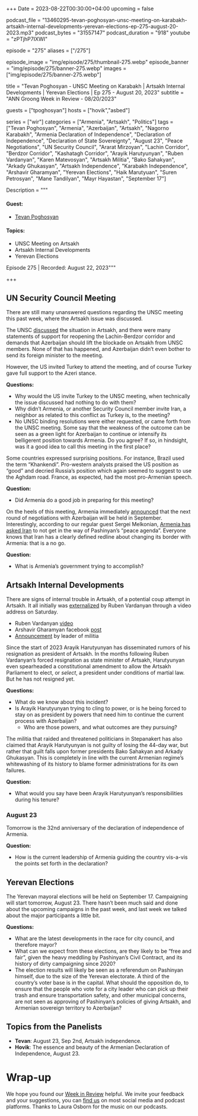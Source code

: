 +++
Date = 2023-08-22T00:30:00+04:00
upcoming = false

podcast_file = "13460295-tevan-poghosyan-unsc-meeting-on-karabakh-artsakh-internal-developments-yerevan-elections-ep-275-august-20-2023.mp3"
podcast_bytes = "31557147"
podcast_duration = "918"
youtube = "zPTjhP7IXWI"

episode = "275"
aliases = ["/275"]

episode_image = "img/episode/275/thumbnail-275.webp"
episode_banner = "img/episode/275/banner-275.webp"
images = ["img/episode/275/banner-275.webp"]

title = "Tevan Poghosyan - UNSC Meeting on Karabakh | Artsakh Internal Developments | Yerevan Elections | Ep 275 - August 20, 2023"
subtitle = "ANN Groong Week in Review - 08/20/2023"

guests = ["tpoghosyan"]
hosts = ["hovik","asbed"]

series = ["wir"]
categories = ["Armenia", "Artsakh", "Politics"]
tags = ["Tevan Poghosyan", "Armenia", "Azerbaijan", "Artsakh", "Nagorno Karabakh", "Armenia Declaration of Independence", "Declaration of Independence", "Declaration of State Sovereignty", "August 23", "Peace Negotiations", "UN Security Council", "Ararat Mirzoyan", "Lachin Corridor", "Berdzor Corridor", "Kashatagh Corridor", "Arayik Harutyunyan", "Ruben Vardanyan", "Karen Matevosyan", "Artsakh Militia", "Bako Sahakyan", "Arkady Ghukasyan", "Artsakh Independence", "Karabakh Independence", "Arshavir Gharamyan", "Yerevan Elections", "Haik Marutyuan", "Suren Petrosyan", "Mane Tandilyan", "Mayr Hayastan", "September 17"]

Description = """

#### Guest:
* [Tevan Poghosyan](/guest/tpoghosyan)

#### Topics:
* UNSC Meeting on Artsakh
* Artsakh Internal Developments
* Yerevan Elections

Episode 275 | Recorded: August 22, 2023"""

+++

## UN Security Council Meeting

There are still many unanswered questions regarding the UNSC meeting this past week, where the Artsakh issue was discussed.

The UNSC [discussed](https://www.azatutyun.am/a/32548591.html) the situation in Artsakh, and there were many statements of support for reopening the Lachin-Berdzor corridor and demands that Azerbaijan should lift the blockade on Artsakh from UNSC members. None of that has happened, and Azerbaijan didn’t even bother to send its foreign minister to the meeting.

However, the US invited Turkey to attend the meeting, and of course Turkey gave full support to the Azeri stance.

**Questions:**
* Why would the US invite Turkey to the UNSC meeting, when technically the issue discussed had nothing to do with them?
* Why didn’t Armenia, or another Security Council member invite Iran, a neighbor as related to this conflict as Turkey is, to the meeting?
* No UNSC binding resolutions were either requested, or came forth from the UNSC meeting. Some say that the weakness of the outcome can be seen as a green light for Azerbaijan to continue or intensify its belligerent position towards Armenia. Do you agree? If so, in hindsight, was it a good idea to call this meeting in the first place?

Some countries expressed surprising positions. For instance, Brazil used the term “Khankendi”. Pro-western analysts praised the US position as “good” and decried Russia’s position which again seemed to suggest to use the Aghdam road. France, as expected, had the most pro-Armenian speech.

**Question:**
* Did Armenia do a good job in preparing for this meeting?

On the heels of this meeting, Armenia immediately [announced](https://www.azatutyun.am/a/32549025.html) that the next round of negotiations with Azerbaijan will be held in September. Interestingly, according to our regular guest Sergei Melkonian, [Armenia has asked Iran](https://168.am/2023/08/21/1916350.html) to not get in the way of Pashinyan’s “peace agenda”. Everyone knows that Iran has a clearly defined redline about changing its border with Armenia: that is a no go.

**Question:**
* What is Armenia’s government trying to accomplish?


## Artsakh Internal Developments

There are signs of internal trouble in Artsakh, of a potential coup attempt in Artsakh. It all initially was [externalized](https://www.azatutyun.am/a/32557687.html) by Ruben Vardanyan through a video address on Saturday.



* Ruben Vardanyan [video](https://youtu.be/8_eds3kwmnc)
* Arshavir Gharamyan facebook [post](https://www.facebook.com/ArshavirGharamyanSureni/posts/pfbid02BvqshzYTXitSk8xpLnRVqFcTt5N9F4dvGjME9suohKx6mszsjxVokV1FA83nZ84tl)
* [Announcement](https://www.youtube.com/watch?v=BhcxPn-HjXQ) by leader of militia

Since the start of 2023 Arayik Harutyunyan has disseminated rumors of his resignation as president of Artsakh. In the months following Ruben Vardanyan’s forced resignation as state minister of Artsakh, Harutyunyan even spearheaded a constitutional amendment to allow the Artsakh Parliament to elect, or _select_, a president under conditions of martial law. But he has not resigned yet.

**Questions:**
* What do we know about this incident?
* Is Arayik Harutyunyan trying to cling to power, or is he being forced to stay on as president by powers that need him to continue the current process with Azerbaijan?
    * Who are those powers, and what outcomes are they pursuing?

The militia that raided and threatened politicians in Stepanakert has also claimed that Arayik Harutyunyan is not guilty of losing the 44-day war, but rather that guilt falls upon former presidents Bako Sahakyan and Arkady Ghukasyan. This is completely in line with the current Armenian regime’s whitewashing of its history to blame former administrations for its own failures.

**Question:**
* What would you say have been Arayik Harutyunyan’s responsibilities during his tenure?

### August 23

Tomorrow is the 32nd anniversary of the declaration of independence of Armenia. 

**Question:**
* How is the current leadership of Armenia guiding the country vis-a-vis the points set forth in the declaration?

## Yerevan Elections

The Yerevan mayoral elections will be held on September 17. Campaigning will start tomorrow, August 23. There hasn’t been much said and done about the upcoming campaigns in the past week, and last week we talked about the major participants a little bit.

**Questions:**
* What are the latest developments in the race for city council, and therefore mayor?
* What can we expect from these elections, are they likely to be “free and fair”, given the heavy meddling by Pashinyan’s Civil Contract, and its history of dirty campaigning since 2020?
* The election results will likely be seen as a referendum on Pashinyan himself, due to the size of the Yerevan electorate. A third of the country’s voter base is in the capital. What should the opposition do, to ensure that the people who vote for a city leader who can pick up their trash and ensure transportation safety, and other municipal concerns, are not seen as approving of Pashinyan’s policies of giving Artsakh, and Armenian sovereign territory to Azerbaijan?


## Topics from the Panelists

* **Tevan**: August 23, Sep 2nd, Artsakh independence.
* **Hovik**: The essence and beauty of the Armenian Declaration of Independence, August 23.


# Wrap-up

We hope you found our [Week in Review](https://podcasts.groong.org/) helpful. We invite your feedback and your suggestions, you can [find us](https://linktr.ee/groong) on most social media and podcast platforms. Thanks to Laura Osborn for the music on our podcasts.
